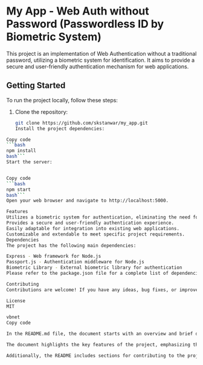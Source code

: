 # My App - Web Auth without Password (Passwordless ID by Biometric System)

This project is an implementation of Web Authentication without a traditional password, utilizing a biometric system for identification. It aims to provide a secure and user-friendly authentication mechanism for web applications.

## Getting Started

To run the project locally, follow these steps:

1. Clone the repository:

   ```bash
   git clone https://github.com/skstanwar/my_app.git
   Install the project dependencies:
```bash
Copy code
```bash
npm install
bash```
Start the server:


Copy code
```bash
npm start
bash```
Open your web browser and navigate to http://localhost:5000.

Features
Utilizes a biometric system for authentication, eliminating the need for passwords.
Provides a secure and user-friendly authentication experience.
Easily adaptable for integration into existing web applications.
Customizable and extendable to meet specific project requirements.
Dependencies
The project has the following main dependencies:

Express - Web framework for Node.js
Passport.js - Authentication middleware for Node.js
Biometric Library - External biometric library for authentication
Please refer to the package.json file for a complete list of dependencies.

Contributing
Contributions are welcome! If you have any ideas, bug fixes, or improvements, please submit a pull request. For major changes, please open an issue first to discuss the changes.

License
MIT

vbnet
Copy code

In the README.md file, the document starts with an overview and brief description of the project. It provides instructions for getting started, including cloning the repository, installing dependencies using npm, and starting the server. The user is directed to open the web browser and navigate to the localhost URL for accessing the application.

The document highlights the key features of the project, emphasizing the use of a biometric system for authentication and its benefits. It mentions the main dependencies of the project, such as Express, Passport.js, and an external biometric library.

Additionally, the README includes sections for contributing to the project and the license information.
